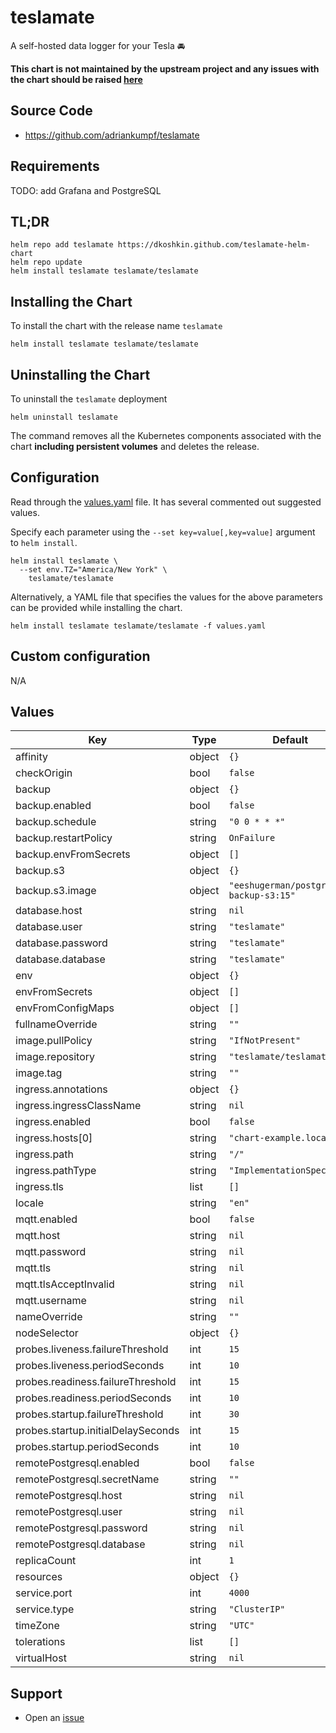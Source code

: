 # teslamate

A self-hosted data logger for your Tesla 🚘

**This chart is not maintained by the upstream project and any issues with the chart should be raised [here](https://github.com/dkoshkin/teslamate-helm-chart/issues/new/choose)**

## Source Code

* <https://github.com/adriankumpf/teslamate>

## Requirements

TODO: add Grafana and PostgreSQL

## TL;DR

```console
helm repo add teslamate https://dkoshkin.github.com/teslamate-helm-chart
helm repo update
helm install teslamate teslamate/teslamate
```

## Installing the Chart

To install the chart with the release name `teslamate`

```console
helm install teslamate teslamate/teslamate
```

## Uninstalling the Chart

To uninstall the `teslamate` deployment

```console
helm uninstall teslamate
```

The command removes all the Kubernetes components associated with the chart **including persistent volumes** and deletes the release.

## Configuration

Read through the [values.yaml](./values.yaml) file. It has several commented out suggested values.

Specify each parameter using the `--set key=value[,key=value]` argument to `helm install`.

```console
helm install teslamate \
  --set env.TZ="America/New York" \
    teslamate/teslamate
```

Alternatively, a YAML file that specifies the values for the above parameters can be provided while installing the chart.

```console
helm install teslamate teslamate/teslamate -f values.yaml
```

## Custom configuration

N/A

## Values

| Key | Type | Default | Description |
|-----|------|---------|-------------|
| affinity | object | `{}` |  |
| checkOrigin | bool | `false` |  |
| backup | object | `{}` |  |
| backup.enabled | bool | `false` |  |
| backup.schedule | string | `"0 0 * * *"` |  |
| backup.restartPolicy | string | `OnFailure` |  |
| backup.envFromSecrets | object | `[]` |  |
| backup.s3 | object | `{}` |  |
| backup.s3.image | object | `"eeshugerman/postgres-backup-s3:15"` |  |
| database.host | string | `nil` |  |
| database.user | string | `"teslamate"` |  |
| database.password | string | `"teslamate"` |  |
| database.database | string | `"teslamate"` |  |
| env | object | `{}` |  |
| envFromSecrets | object | `[]` |  |
| envFromConfigMaps | object | `[]` |  |
| fullnameOverride | string | `""` |  |
| image.pullPolicy | string | `"IfNotPresent"` |  |
| image.repository | string | `"teslamate/teslamate"` |  |
| image.tag | string | `""` |  |
| ingress.annotations | object | `{}` |  |
| ingress.ingressClassName | string | `nil` |  |
| ingress.enabled | bool | `false` |  |
| ingress.hosts[0] | string | `"chart-example.local"` |  |
| ingress.path | string | `"/"` |  |
| ingress.pathType | string | `"ImplementationSpecific"` |  |
| ingress.tls | list | `[]` |  |
| locale | string | `"en"` |  |
| mqtt.enabled | bool | `false` |  |
| mqtt.host | string | `nil` |  |
| mqtt.password | string | `nil` |  |
| mqtt.tls | string | `nil` |  |
| mqtt.tlsAcceptInvalid | string | `nil` |  |
| mqtt.username | string | `nil` |  |
| nameOverride | string | `""` |  |
| nodeSelector | object | `{}` |  |
| probes.liveness.failureThreshold | int | `15` |  |
| probes.liveness.periodSeconds | int | `10` |  |
| probes.readiness.failureThreshold | int | `15` |  |
| probes.readiness.periodSeconds | int | `10` |  |
| probes.startup.failureThreshold | int | `30` |  |
| probes.startup.initialDelaySeconds | int | `15` |  |
| probes.startup.periodSeconds | int | `10` |  |
| remotePostgresql.enabled | bool | `false` |  |
| remotePostgresql.secretName | string | `""` |  |
| remotePostgresql.host | string | `nil` |  |
| remotePostgresql.user | string | `nil` |  |
| remotePostgresql.password | string | `nil` |  |
| remotePostgresql.database | string | `nil` |  |
| replicaCount | int | `1` |  |
| resources | object | `{}` |  |
| service.port | int | `4000` |  |
| service.type | string | `"ClusterIP"` |  |
| timeZone | string | `"UTC"` |  |
| tolerations | list | `[]` |  |
| virtualHost | string | `nil` |  |


## Support

- Open an [issue](https://github.com/dkoshkin/teslamate-helm-chart/issues/new/choose)
